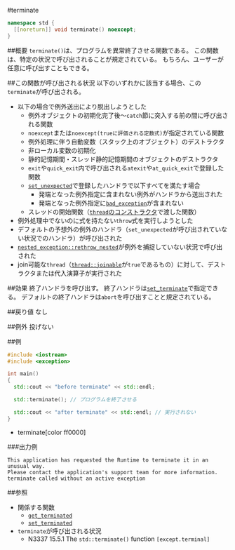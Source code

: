 #terminate
```cpp
namespace std {
  [[noreturn]] void terminate() noexcept;
}
```

##概要
`terminate()`は、プログラムを異常終了させる関数である。
この関数は、特定の状況で呼び出されることが規定されている。
もちろん、ユーザーが任意に呼び出すこともできる。

##この関数が呼び出される状況
以下のいずれかに該当する場合、この`terminate`が呼び出される。
- 以下の場合で例外送出により脱出しようとした
	- 例外オブジェクトの初期化完了後～`catch`節に突入する前の間に呼び出される関数
	- `noexcept`または`noexcept(trueに評価される定数式)`が指定されている関数
	- 例外処理に伴う自動変数（スタック上のオブジェクト）のデストラクタ
	- 非ローカル変数の初期化
	- 静的記憶期間・スレッド静的記憶期間のオブジェクトのデストラクタ
	- `exit`や`quick_exit`内で呼び出される`atexit`や`at_quick_exit`で登録した関数
	- [`set_unexpected`](set_unexpected.md)で登録したハンドラで以下すべてを満たす場合
		- 発端となった例外指定に含まれない例外がハンドラから送出された
		- 発端となった例外指定に[`bad_exception`](bad_exception.md)が含まれない
	- スレッドの開始関数（[`thread`のコンストラクタ](../thread/thread/thread.md)で渡した関数）
- 例外処理中でないのに式を持たない`throw`式を実行しようとした
- デフォルトの予想外の例外のハンドラ（`set_unexpected`が呼び出されていない状況でのハンドラ）が呼び出された
- [`nested_exception::rethrow_nested`](nested_exception/rethrow_nested)が例外を捕捉していない状況で呼び出された
- join可能な`thread`（[`thread::joinable`](../thread/thread/joinable)が`true`であるもの）に対して、デストラクタまたは代入演算子が実行された

##効果
終了ハンドラを呼び出す。
終了ハンドラは[`set_terminate`](set_terminate.md)で指定できる。
デフォルトの終了ハンドラは`abort`を呼び出すことと規定されている。

##戻り値
なし


##例外
投げない


##例
```cpp
#include <iostream>
#include <exception>

int main()
{
  std::cout << "before terminate" << std::endl;

  std::terminate(); // プログラムを終了させる

  std::cout << "after terminate" << std::endl; // 実行されない
}
```
* terminate[color ff0000]

###出力例
```
This application has requested the Runtime to terminate it in an unusual way.
Please contact the application's support team for more information.
terminate called without an active exception
```

##参照
- 関係する関数
	- [`get_terminated`](get_terminated.md)
	- [`set_terminated`](set_terminated.md)
- `terminate`が呼び出される状況
	- N3337 15.5.1 The `std::terminate()` function `[except.terminal]`
